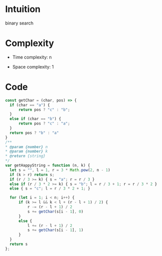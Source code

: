 # Intuition
binary search

# Complexity
- Time complexity: n
<!-- Add your time complexity here, e.g. $$O(n)$$ -->

- Space complexity: 1
<!-- Add your space complexity here, e.g. $$O(n)$$ -->

# Code
```javascript []
const getChar = (char, pos) => {
  if (char == "a") {
      return pos ? "c" : "b";
  }
  else if (char == "b") {
      return pos ? "c" : "a";
  }
  return pos ? "b" : "a"
}
/**
* @param {number} n
* @param {number} k
* @return {string}
*/
var getHappyString = function (n, k) {
  let s = "", l = 1, r = 3 * Math.pow(2, n - 1)
  if (k > r) return s;
  if (r / 3 >= k) { s = "a"; r = r / 3 }
  else if (r / 3 * 2 >= k) { s = "b"; l = r / 3 + 1; r = r / 3 * 2 }
  else { s = "c"; l = r / 3 * 2 + 1; }

  for (let i = 1; i < n; i++) {
      if (k >= l && k < l + (r - l + 1) / 2) {
          r -= (r - l + 1) / 2
          s += getChar(s[i - 1], 0)
      }
      else {
          l += (r - l + 1) / 2
          s += getChar(s[i - 1], 1)
      }
  }
  return s
};
```
